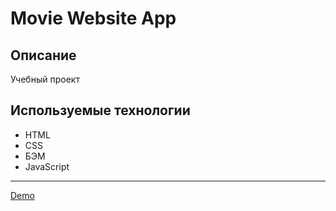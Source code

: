# Movie Website App

## Описание

Учебный проект

## Используемые технологии

- HTML
- CSS
- БЭМ
- JavaScript

---

[Demo](https://movie-website-app.nothingisreal.ru/)
